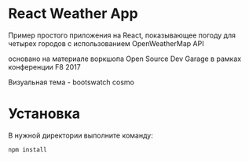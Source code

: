 # React Weather App

Пример простого приложения на React, показывающее погоду для четырех городов с использованием OpenWeatherMap API

основано на материале воркшопа Open Source Dev Garage в рамках конференции F8 2017

Визуальная тема - bootswatch cosmo


# Установка
В нужной директории выполните команду:

```npm install```

